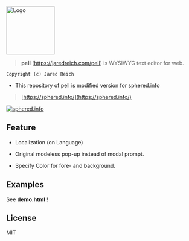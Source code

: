 
<img src="https://github.com/jaredreich/pell/raw/master/images/logo.png" width="128" alt="Logo">

> **pell** (https://jaredreich.com/pell) is WYSIWYG text editor for web.

```
Copyright (c) Jared Reich
```

* This repository of pell is modified version for sphered.info

> [https://sphered.info/](https://sphered.info/)

[![sphered.info](https://sphered.info/images/screen/pell_sphered.png???? "pell")]()

## Feature

* Localization (on Language)

* Original modeless pop-up instead of modal prompt.

* Specify Color for fore- and background.

## Examples

See **demo.html** !

## License

MIT

